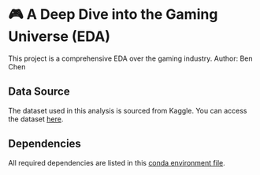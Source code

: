 # 🎮 A Deep Dive into the Gaming Universe (EDA)
This project is a comprehensive EDA over the gaming industry.
Author: Ben Chen

## Data Source
The dataset used in this analysis is sourced from Kaggle. You can access the dataset [here](https://www.kaggle.com/datasets/gregorut/videogamesales).

## Dependencies
All required dependencies are listed in this [conda environment file](environment.yaml).

